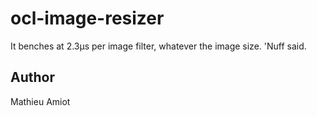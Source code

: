 # ocl-image-resizer

It benches at 2.3µs per image filter, whatever the image size. 'Nuff said.


## Author

Mathieu Amiot
